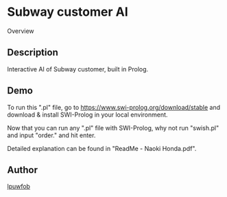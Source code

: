 Subway customer AI
====

Overview

## Description

Interactive AI of Subway customer, built in Prolog.

## Demo

  To run this ".pl" file, go to https://www.swi-prolog.org/download/stable and download & install SWI-Prolog in your local environment.

  Now that you can run any ".pl" file with SWI-Prolog, why not run "swish.pl" and input "order." and hit enter.
  
  Detailed explanation can be found in "ReadMe - Naoki Honda.pdf".

## Author

[lpuwfob](https://github.com/lpuwfob)
